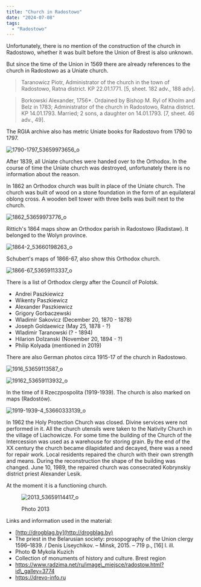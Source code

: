 ```yaml
---
title: "Church in Radostowo"
date: "2024-07-08"
tags: 
  - "Radostowo"
---
```


Unfortunately, there is no mention of the construction of the church in Radostowo, whether it was built before the Union of Brest is also unknown.

But since the time of the Union in 1569 there are already references to the church in Radostowo as a Uniate church.

> Taranowicz Piotr, Administrator of the church in the town of Radostowo, Ratna district. KP 22.01.1771. \[5, sheet. 182 adv., 188 adv\].

> Borkowski Alexander, 1756\*. Ordained by Bishop M. Ryl of Kholm and Belz in 1783; Administrator of the church in Radostowo, Ratna district. KP 14.01.1793. Married; 2 sons, a daughter on 14.01.1793. \[7, sheet. 46 adv., 49\].

The RGIA archive also has metric Uniate books for Radostovo from 1790 to 1797.

![1790-1797_53659973656_o](https://github.com/escfrpls/drochiczynpoleski/assets/125834172/d76481a1-7bba-4bd3-8c79-91e1ae7de9a5)

After 1839, all Uniate churches were handed over to the Orthodox. In the course of time the Uniate church was destroyed, unfortunately there is no information about the reason.

In 1862 an Orthodox church was built in place of the Uniate church. The church was built of wood on a stone foundation in the form of an equilateral oblong cross. A wooden bell tower with three bells was built next to the church.

![1862_53659973776_o](https://github.com/escfrpls/drochiczynpoleski/assets/125834172/c524e6fe-f77a-495c-bf59-6819ce7985df)

Rittich's 1864 maps show an Orthodox parish in Radostowo (Radistaw). It belonged to the Wolyn province.

![1864-2_53660198263_o](https://github.com/escfrpls/drochiczynpoleski/assets/125834172/52fa7fd7-8adf-41f2-b619-063d1d33e231)

Schubert's maps of 1866-67, also show this Orthodox church.

![1866-67_53659113337_o](https://github.com/escfrpls/drochiczynpoleski/assets/125834172/ef8631ee-f35f-4cfb-bda1-16059d330d65)

There is a list of Orthodox clergy after the Council of Polotsk.

- Andrei Paszkiewicz
- Wikenty Paszkiewicz
- Alexander Paszkiewicz
- Grigory Gorbaczewski
- Wladimir Sakovicz (December 20, 1870 - 1878)
- Joseph Goldaewicz (May 25, 1878 - ?)
- Wladimir Taranowski (? - 1894)
- Hilarion Dolzanski (November 20, 1894 - ?)
- Philip Kolyada (mentioned in 2019)

There are also German photos circa 1915-17 of the church in Radostowo.

![1916_53659113587_o](https://github.com/escfrpls/drochiczynpoleski/assets/125834172/81f4f766-60f1-42fe-a2d2-698f4f4619c5)

![19162_53659113932_o](https://github.com/escfrpls/drochiczynpoleski/assets/125834172/be5859df-e318-441e-b468-4609c6938cb9)

In the time of II Rzeczpospolita (1919-1939). The church is also marked on maps (Radostów).

![1919-1939-4_53660333139_o](https://github.com/escfrpls/drochiczynpoleski/assets/125834172/d30f6258-b098-4f8f-b19a-ec3353144bed)

In 1962 the Holy Protection Church was closed. Divine services were not performed in it. All the church utensils were taken to the Nativity Church in the village of Liachowicze. For some time the building of the Church of the Intercession was used as a warehouse for storing grain. By the end of the XX century the church became dilapidated and decayed, there was a need for repair work. Local residents repaired the church with their own strength and means. During the reconstruction the shape of the building was changed. June 10, 1989, the repaired church was consecrated Kobrynskiy district priest Alexander Lesik.

At the moment it is a functioning church.

<figure>

![2013_53659114417_o](https://github.com/escfrpls/drochiczynpoleski/assets/125834172/052ec6f2-2402-4156-ba3d-7e4ed5993725)

<figcaption>

Photo 2013

</figcaption>

</figure>

Links and information used in the material:

- [http://drogblag.by](http://drogblag.by)
- The priest in the Belarusian society: prosopography of the Union clergy 1596–1839. / Denis Liseychikov. – Minsk, 2015. – 719 p., \[16\] l. ill.
- Photo © Mykola Kuzich
- Collection of monuments of history and culture. Brest region
- https://www.radzima.net/ru/image\_miejsce/radostow.html?id\_galley=3774
- https://drevo-info.ru
